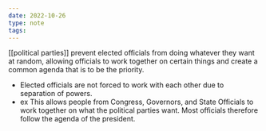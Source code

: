 ```yaml
---
date: 2022-10-26
type: note
tags:
---
```


[[political parties]] prevent elected officials from doing whatever they want at random, allowing officials to work together on certain things and create a common agenda that is to be the priority.
- Elected officials are not forced to work with each other due to separation of powers.
- ex This allows people from Congress, Governors, and State Officials to work together on what the political parties want. Most officials therefore follow the agenda of the president.
